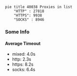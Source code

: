 
```mermaid
pie title 40038 Proxies in list
    "HTTP" : 27818
    "HTTPS": 9938
    "SOCKS" : 8946
```

### Some Info
#### Average Timeout

- mixed: 4.0s
- http: 2.3s
- https: 8.2s
- socks: 6.4s